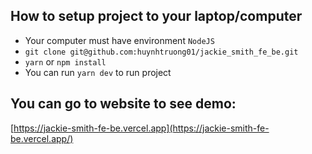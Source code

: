 ## How to setup project to your laptop/computer

-   Your computer must have environment `NodeJS`
-   `git clone git@github.com:huynhtruong01/jackie_smith_fe_be.git`
-   `yarn` or `npm install`
-   You can run `yarn dev` to run project

## You can go to website to see demo:

[https://jackie-smith-fe-be.vercel.app](https://jackie-smith-fe-be.vercel.app/)
